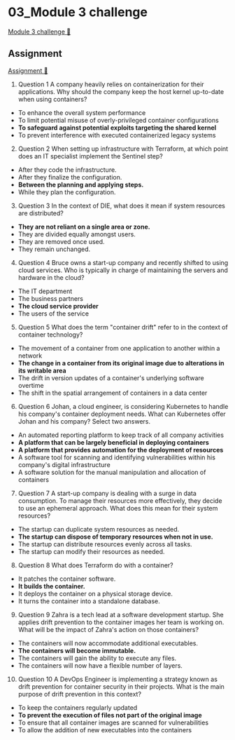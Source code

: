 # 03_Module 3 challenge

[Module 3 challenge 🔗](https://www.coursera.org/learn/cloud-security-risks-identify-and-protect-against-threats/assignment-submission/s7NQy/module-3-challenge)

## Assignment

[Assignment 🔗](https://www.coursera.org/learn/cloud-security-risks-identify-and-protect-against-threats/assignment-submission/s7NQy/module-3-challenge/attempt)

1.  Question 1
    A company heavily relies on containerization for their applications. Why should the company keep the host kernel up-to-date when using containers?

- To enhance the overall system performance
- To limit potential misuse of overly-privileged container configurations
- **To safeguard against potential exploits targeting the shared kernel**
- To prevent interference with executed containerized legacy systems

2. Question 2
   When setting up infrastructure with Terraform, at which point does an IT specialist implement the Sentinel step?

- After they code the infrastructure.
- After they finalize the configuration.
- **Between the planning and applying steps.**
- While they plan the configuration.

3. Question 3
   In the context of DIE, what does it mean if system resources are distributed?

- **They are not reliant on a single area or zone.**
- They are divided equally amongst users.
- They are removed once used.
- They remain unchanged.

4. Question 4
   Bruce owns a start-up company and recently shifted to using cloud services. Who is typically in charge of maintaining the servers and hardware in the cloud?

- The IT department
- The business partners
- **The cloud service provider**
- The users of the service

5. Question 5
   What does the term "container drift" refer to in the context of container technology?

- The movement of a container from one application to another within a network
- **The change in a container from its original image due to alterations in its writable area**
- The drift in version updates of a container's underlying software overtime
- The shift in the spatial arrangement of containers in a data center

6. Question 6
   Johan, a cloud engineer, is considering Kubernetes to handle his company's container deployment needs. What can Kubernetes offer Johan and his company? Select two answers.

- An automated reporting platform to keep track of all company activities
- **A platform that can be largely beneficial in deploying containers**
- **A platform that provides automation for the deployment of resources**
- A software tool for scanning and identifying vulnerabilities within his company's digital infrastructure
- A software solution for the manual manipulation and allocation of containers

7. Question 7
   A start-up company is dealing with a surge in data consumption. To manage their resources more effectively, they decide to use an ephemeral approach. What does this mean for their system resources?

- The startup can duplicate system resources as needed.
- **The startup can dispose of temporary resources when not in use.**
- The startup can distribute resources evenly across all tasks.
- The startup can modify their resources as needed.

8. Question 8
   What does Terraform do with a container?

- It patches the container software.
- **It builds the container.**
- It deploys the container on a physical storage device.
- It turns the container into a standalone database.

9. Question 9
   Zahra is a tech lead at a software development startup. She applies drift prevention to the container images her team is working on. What will be the impact of Zahra's action on those containers?

- The containers will now accommodate additional executables.
- **The containers will become immutable.**
- The containers will gain the ability to execute any files.
- The containers will now have a flexible number of layers.

10. Question 10
    A DevOps Engineer is implementing a strategy known as drift prevention for container security in their projects. What is the main purpose of drift prevention in this context?

- To keep the containers regularly updated
- **To prevent the execution of files not part of the original image**
- To ensure that all container images are scanned for vulnerabilities
- To allow the addition of new executables into the containers
